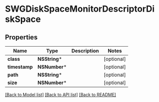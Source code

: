 # SWGDiskSpaceMonitorDescriptorDiskSpace

## Properties
Name | Type | Description | Notes
------------ | ------------- | ------------- | -------------
**class** | **NSString*** |  | [optional] 
**timestamp** | **NSNumber*** |  | [optional] 
**path** | **NSString*** |  | [optional] 
**size** | **NSNumber*** |  | [optional] 

[[Back to Model list]](../README.md#documentation-for-models) [[Back to API list]](../README.md#documentation-for-api-endpoints) [[Back to README]](../README.md)


